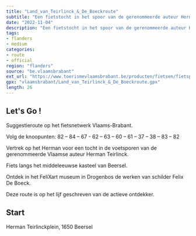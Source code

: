 ```yaml
---
title: "Land_van_Teirlinck_&_De_Boeckroute"
subtitle: "Een fietstocht in het spoor van de gerenommeerde auteur Herman Teirlinck. Fiets langs het middeleeuwse Kasteel van Beersel. Deze route is op het lijf geschreven voor de actieve ontdekker."
date: "2022-11-04"
description: "Een fietstocht in het spoor van de gerenommeerde auteur Herman Teirlinck. Fiets langs het middeleeuwse Kasteel van Beersel. Deze route is op het lijf geschreven voor de actieve ontdekker." 
tags:
- flanders
- medium
categories: 
- route
- official
region: "flanders"
source: "be.vlaamsbrabant"
ext_url: "https://www.toerismevlaamsbrabant.be/producten/fietsen/fietsproducten/herman-teirlinckroute/index.html"
gpx: "vlaamsbrabant/Land_van_Teirlinck_&_De_Boeckroute.gpx"
length: 26
---
```


## Let's Go ! 

Suggestieroute op het fietsnetwerk Vlaams-Brabant.

Volg de knoopunten: 82 – 84 – 67 - 62 – 63 – 60 – 61 – 37 – 38 – 83 – 82

Vertrek op het Herman voor een tocht in de voetsporen van de gerenommeerde Vlaamse auteur Herman Teirlinck.

Fiets langs het middeleeuwse kasteel van Beersel.

Ontdek in het FeliXart museum in Drogenbos de werken van schilder Felix De Boeck.

Deze route is op het lijf geschreven van de actieve ontdekker.



## Start

Herman Teirlinckplein, 1650 Beersel
